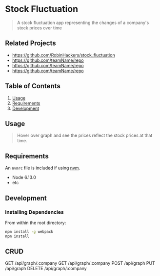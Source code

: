 # Stock Fluctuation

> A stock fluctuation app representing the changes of a company's stock prices over time

## Related Projects

- https://github.com/RobinHackers/stock_fluctuation
- https://github.com/teamName/repo
- https://github.com/teamName/repo
- https://github.com/teamName/repo

## Table of Contents

1. [Usage](#Usage)
1. [Requirements](#requirements)
1. [Development](#development)

## Usage

> Hover over graph and see the prices reflect the stock prices at that time.

## Requirements

An `nvmrc` file is included if using [nvm](https://github.com/creationix/nvm).

- Node 6.13.0
- etc

## Development

### Installing Dependencies

From within the root directory:

```sh
npm install -g webpack
npm install
```
## CRUD 

GET /api/graph/:company
GET /api/graph/:company
POST /api/graph
PUT /api/graph
DELETE /api/graph/:company
